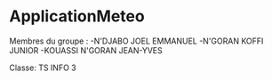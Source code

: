 # ApplicationMeteo

Membres du groupe :
-N'DJABO JOEL EMMANUEL
-N'GORAN KOFFI JUNIOR
-KOUASSI N'GORAN JEAN-YVES

Classe: TS INFO 3
